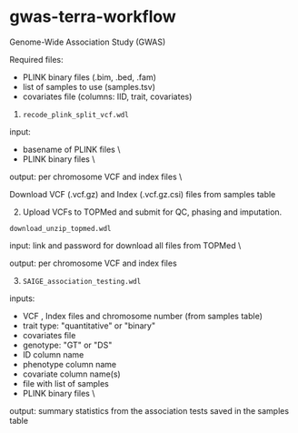 # gwas-terra-workflow
Genome-Wide Association Study (GWAS) 

Required files:
  * PLINK binary files (.bim, .bed, .fam)
  * list of samples to use (samples.tsv)
  * covariates file (columns: IID, trait, covariates)

1. `recode_plink_split_vcf.wdl`

input: 
- basename of PLINK files \
- PLINK binary files \

output: per chromosome VCF and index files \

Download VCF (.vcf.gz) and Index (.vcf.gz.csi) files from samples table

2. Upload VCFs to TOPMed and submit for QC, phasing and imputation.

`download_unzip_topmed.wdl`

input: link and password for download all files from TOPMed \

output: per chromosome VCF and index files

3. `SAIGE_association_testing.wdl`

inputs: 
  - VCF , Index files and chromosome number (from samples table)
  - trait type: "quantitative" or "binary"
  - covariates file
  - genotype: "GT" or "DS"
  - ID column name
  - phenotype column name
  - covariate column name(s)
  - file with list of samples
  - PLINK binary files \
  
output: summary statistics from the association tests saved in the samples table
